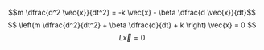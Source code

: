 $$m \dfrac{d^2 \vec{x}}{dt^2} = -k \vec{x}  - \beta \dfrac{d \vec{x}}{dt}$$
$$ \left(m \dfrac{d^2}{dt^2} + \beta \dfrac{d}{dt} + k \right) \vec{x} = 0 $$
$$ L \vec{x} = 0 $$
